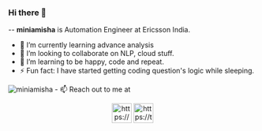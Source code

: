 ### Hi there 👋

--
**miniamisha** is Automation Engineer at Ericsson India.

- 🌱 I’m currently learning advance analysis
- 👯 I’m looking to collaborate on NLP, cloud stuff.
- 🤔 I’m learning to be happy, code and repeat.
- ⚡ Fun fact: I have started getting coding question's logic while sleeping.

<img src="https://komarev.com/ghpvc/?username=amisha" alt="miniamisha" />
- 📫 Reach out to me at
<p align="center">
  <a href="https://www.linkedin.com/in/miniamisha/" target="blank"><img align="center" src="https://cdn.jsdelivr.net/npm/simple-icons@3.0.1/icons/linkedin.svg" alt="https://www.linkedin.com/in/miniamisha/" height="40" width="40" /></a>
 <a href="https://twitter.com/miniamisha" target="blank"><img align="center" src="https://cdn.jsdelivr.net/npm/simple-icons@3.0.1/icons/twitter.svg" alt="https://twitter.com/miniamisha" height="40" width="40" /></a>
  </p>
